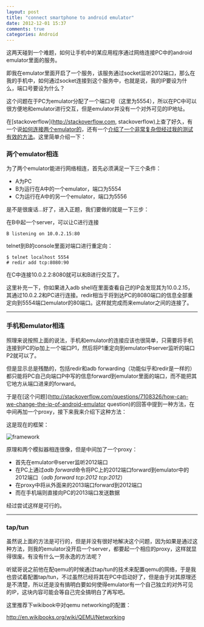 ```yaml
---
layout: post
title: "connect smartphone to android emulator"
date: 2012-12-01 15:37
comments: true
categories: Android
---
```


这两天碰到一个难题，如何让手机中的某应用程序通过网络连接PC中的android emulator里面的服务。

即我在emulator里面开启了一个服务，该服务通过socket监听2012端口，那么在我的手机中，如何通过socket连接到这个服务中，也就是说，我的IP要设为什么，端口号要设为什么？

这个问题在于PC为emulator分配了一个端口号（这里为5554），所以在PC中可以很方便地和emulator进行交互，但是emulator并没有一个对外可见的IP地址。

在[stackoverflow](http://stackoverflow.com, stackoverflow)上查了好久，有一个说[如何连接两个emulator的](http://stackoverflow.com/questions/7108326/how-can-we-change-the-ip-of-android-emulator)，还有一个[介绍了一个非常复杂但经过我的测试有效的方法](http://stackoverflow.com/questions/7108326/how-can-we-change-the-ip-of-android-emulator)。这里简单介绍一下：

<!-- more -->

### 两个emulator相连

为了两个emulator能进行网络相连，首先必须满足一下三个条件：

* A为PC
* B为运行在A中的一个emulator，端口为5554
* C为运行在A中的另一个emulator，端口为5556

是不是很废话...好了，进入正题，我们要做的就是一下三步：

在B中起一个server，可以让C进行连接

    B listening on 10.0.2.15:80

telnet到B的console里面对端口进行重定向：

    $ telnet localhost 5554
    # redir add tcp:8080:90

在C中连接10.0.2.2:8080就可以和B进行交互了。

这里补充一下，你如果进入adb shell在里面查看自己的IP会发现其为10.0.2.15，其通过10.0.2.2和PC进行连接。redir相当于将到达PC的8080端口的信息全部重定向到5554端口emulator的80端口。这样就完成而来emulator之间的连接了。

------

### 手机和emulator相连

照理来说按照上面的说法，手机和emulator的连接应该也很简单，只需要将手机连接到PC的ip加上一个端口P1，然后将P1重定向到emulator中server监听的端口P2就可以了。

但是显示总是残酷的，包括redir和adb forwarding（功能似乎和redir是一样的）都只能将PC自己向端口P中写的信息forward到emulator里面的端口，而不能把其它地方从端口进来的forward。

于是在[这个问题](http://stackoverflow.com/questions/7108326/how-can-we-change-the-ip-of-android-emulator question)的回答中提到一种方法，在中间再加一个proxy，接下来我来介绍下这种方法：

这是现在的框架：

![framework](http://ytliu.github.com/images/2012-12-01-1.png "framework of smartphone and emulator")

原理和两个模拟器相连很像，但是中间加了一个proxy：

* 首先在emulator中server监听2012端口
* 在PC上通过*adb forward*命令将PC上的2012端口forward到emulator中的2012端口（*adb forward tcp:2012 tcp:2012*）
* 在proxy中将从外面来的2013端口forward到2012端口
* 而在手机端则直接向PC的2013端口发送数据

经过尝试这样是可行的。

------

### tap/tun

虽然说上面的方法是可行的，但是并没有很好地解决这个问题，因为如果是通过这种方法，则我的emulator没开启一个server，都要起一个相应的proxy，这样就显得很废。有没有什么一劳永逸的方法呢？

听斌哥说之前他在配qemu的时候通过tap/tun的技术来配置qemu的网络，于是我也尝试着配置tap/tun，不过虽然已经将其在PC中启动好了，但是由于对其原理还是不清楚，所以还是没有搞明白要如何使得emulator有一个自己独立的对外可见的IP，这块内容可能会等自己完全搞明白了再写吧。

这里推荐下wikibook中对qemu networking的配置：

http://en.wikibooks.org/wiki/QEMU/Networking
